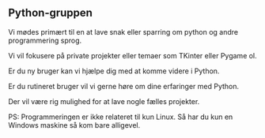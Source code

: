## Python-gruppen
Vi mødes primært til en at lave snak eller sparring om python og andre programmering sprog.

Vi vil fokusere på private projekter eller temaer som TKinter eller Pygame ol.

Er du ny bruger kan vi hjælpe dig med at komme videre i Python.

Er du rutineret bruger vil vi gerne høre om dine erfaringer med Python.

Der vil være rig mulighed for at lave nogle fælles projekter.
 
PS: Programmeringen er ikke relateret til kun Linux. Så har du kun en Windows maskine så kom bare alligevel. 
